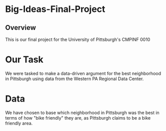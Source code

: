 # Big-Ideas-Final-Project

## Overview

This is our final project for the University of Pittsburgh's CMPINF 0010

# Our Task

We were tasked to make a data-driven argument for the best neighborhood in Pittsburgh using
data from the Western PA Regional Data Center.

# Data

We have chosen to base which neighborhood in Pittsburgh was the best in terms
of how "bike friendly" they are, as Pittsburgh claims to be a bike friendly area. 

